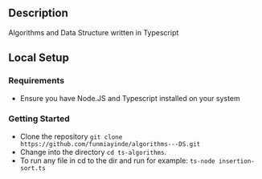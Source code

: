 ## Description
Algorithms and Data Structure written in Typescript

## Local Setup

### Requirements

- Ensure you have Node.JS and Typescript installed on your system


### Getting Started
- Clone the repository `git clone https://github.com/funmiayinde/algorithms---DS.git`
- Change into the directory `cd ts-algorithms`.
- To run any file in cd to the dir and run for example: `ts-node insertion-sort.ts`

